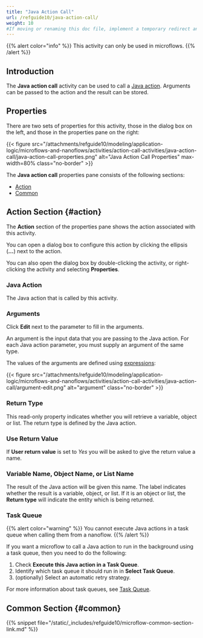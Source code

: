 ```yaml
---
title: "Java Action Call"
url: /refguide10/java-action-call/
weight: 10
#If moving or renaming this doc file, implement a temporary redirect and let the respective team know they should update the URL in the product. See Mapping to Products for more details.
---
```


{{% alert color="info" %}}
This activity can only be used in microflows.
{{% /alert %}}

## Introduction

The **Java action call** activity can be used to call a [Java action](/refguide10/java-actions/). Arguments can be passed to the action and the result can be stored.

## Properties

There are two sets of properties for this activity, those in the dialog box on the left, and those in the properties pane on the right:

{{< figure src="/attachments/refguide10/modeling/application-logic/microflows-and-nanoflows/activities/action-call-activities/java-action-call/java-action-call-properties.png" alt="Java Action Call Properties" max-width=80% class="no-border" >}}

The **Java action call** properties pane consists of the following sections:

* [Action](#action)
* [Common](#common)

## Action Section {#action}

The **Action** section of the properties pane shows the action associated with this activity.

You can open a dialog box to configure this action by clicking the ellipsis (**…**) next to the action.

You can also open the dialog box by double-clicking the activity, or right-clicking the activity and selecting **Properties**.

### Java Action

The Java action that is called by this activity.

### Arguments

Click **Edit** next to the parameter to fill in the arguments. 

An argument is the input data that you are passing to the Java action. For each Java action parameter, you must supply an argument of the same type. 

The values of the arguments are defined using [expressions](/refguide10/expressions/):

{{< figure src="/attachments/refguide10/modeling/application-logic/microflows-and-nanoflows/activities/action-call-activities/java-action-call/argument-edit.png" alt="argument" class="no-border" >}}

### Return Type

This read-only property indicates whether you will retrieve a variable, object or list. The return type is defined by the Java action. 

### Use Return Value

If **User return value** is set to *Yes* you will be asked to give the return value a name.

### Variable Name, Object Name, or List Name

The result of the Java action will be given this name. The label indicates whether the result is a variable, object, or list. If it is an object or list, the **Return type** will indicate the entity which is being returned.

### Task Queue

{{% alert color="warning" %}}
You cannot execute Java actions in a task queue when calling them from a nanoflow.
{{% /alert %}}

If you want a microflow to call a Java action to run in the background using a task queue, then you need to do the following:

1. Check **Execute this Java action in a Task Queue**.
2. Identify which task queue it should run in in **Select Task Queue**.
3. (optionally) Select an automatic retry strategy.

For more information about task queues, see [Task Queue](/refguide10/task-queue/).

## Common Section {#common}

{{% snippet file="/static/_includes/refguide10/microflow-common-section-link.md" %}}
